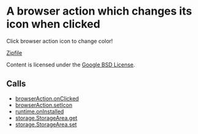 
A browser action which changes its icon when clicked
=======

Click browser action icon to change color!

[Zipfile](http://developer.chrome.com/extensions/examples/api/browserAction/set_icon_path.zip)

Content is licensed under the [Google BSD License](https://developers.google.com/open-source/licenses/bsd).

Calls
-----

* [browserAction.onClicked](https://developer.chrome.com/extensions/browserAction#event-onClicked)
* [browserAction.setIcon](https://developer.chrome.com/extensions/browserAction#method-setIcon)
* [runtime.onInstalled](https://developer.chrome.com/extensions/runtime#event-onInstalled)
* [storage.StorageArea.get](https://developer.chrome.com/extensions/storage#method-StorageArea-get)
* [storage.StorageArea.set](https://developer.chrome.com/extensions/storage#method-StorageArea-set)